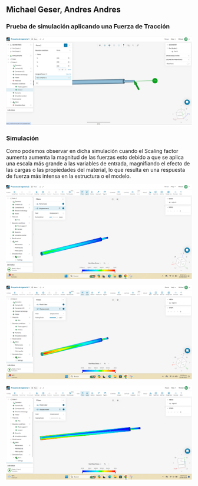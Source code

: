 ## Michael Geser, Andres Andres

### Prueba de simulación aplicando una Fuerza de Tracción

![Michael](/Imagenes/Michael1.png)

### Simulación 
Como podemos observar en dicha simulación cuando el Scaling factor aumenta  aumenta la magnitud de las fuerzas esto debido a que se aplica una escala más grande a las variables de entrada, magnifiando el efecto de las cargas o las propiedades del material, lo que resulta en una respuesta de fuerza más intensa en la estructura o el modelo. 


![Michael](/Imagenes/Michael3.png)

![Michael](/Imagenes/Michael4.png)

![Michael](/Imagenes/Michael2.png)
